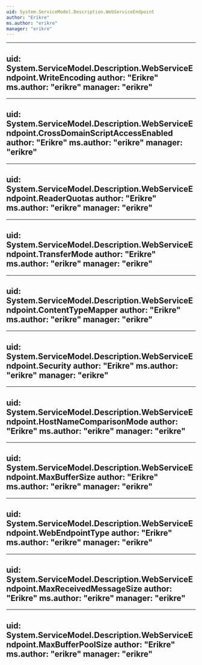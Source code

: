 ```yaml
---
uid: System.ServiceModel.Description.WebServiceEndpoint
author: "Erikre"
ms.author: "erikre"
manager: "erikre"
---
```


---
uid: System.ServiceModel.Description.WebServiceEndpoint.WriteEncoding
author: "Erikre"
ms.author: "erikre"
manager: "erikre"
---

---
uid: System.ServiceModel.Description.WebServiceEndpoint.CrossDomainScriptAccessEnabled
author: "Erikre"
ms.author: "erikre"
manager: "erikre"
---

---
uid: System.ServiceModel.Description.WebServiceEndpoint.ReaderQuotas
author: "Erikre"
ms.author: "erikre"
manager: "erikre"
---

---
uid: System.ServiceModel.Description.WebServiceEndpoint.TransferMode
author: "Erikre"
ms.author: "erikre"
manager: "erikre"
---

---
uid: System.ServiceModel.Description.WebServiceEndpoint.ContentTypeMapper
author: "Erikre"
ms.author: "erikre"
manager: "erikre"
---

---
uid: System.ServiceModel.Description.WebServiceEndpoint.Security
author: "Erikre"
ms.author: "erikre"
manager: "erikre"
---

---
uid: System.ServiceModel.Description.WebServiceEndpoint.HostNameComparisonMode
author: "Erikre"
ms.author: "erikre"
manager: "erikre"
---

---
uid: System.ServiceModel.Description.WebServiceEndpoint.MaxBufferSize
author: "Erikre"
ms.author: "erikre"
manager: "erikre"
---

---
uid: System.ServiceModel.Description.WebServiceEndpoint.WebEndpointType
author: "Erikre"
ms.author: "erikre"
manager: "erikre"
---

---
uid: System.ServiceModel.Description.WebServiceEndpoint.MaxReceivedMessageSize
author: "Erikre"
ms.author: "erikre"
manager: "erikre"
---

---
uid: System.ServiceModel.Description.WebServiceEndpoint.MaxBufferPoolSize
author: "Erikre"
ms.author: "erikre"
manager: "erikre"
---
